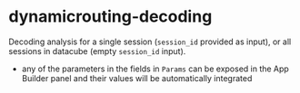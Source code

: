 # dynamicrouting-decoding
Decoding analysis for a single session (`session_id` provided as input), or all sessions in datacube (empty `session_id` input).

- any of the parameters in the fields in `Params` can be exposed in the App Builder panel and their values will be automatically integrated